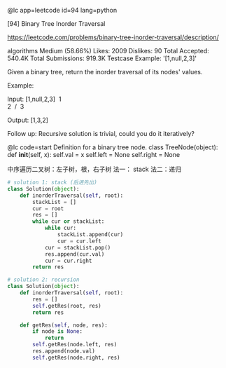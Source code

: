 
@lc app=leetcode id=94 lang=python

[94] Binary Tree Inorder Traversal

https://leetcode.com/problems/binary-tree-inorder-traversal/description/

algorithms
Medium (58.66%)
Likes:    2009
Dislikes: 90
Total Accepted:    540.4K
Total Submissions: 919.3K
Testcase Example:  '[1,null,2,3]'

Given a binary tree, return the inorder traversal of its nodes' values.

Example:


Input: [1,null,2,3]
⁠  1
⁠   \
⁠    2
⁠   /
⁠  3

Output: [1,3,2]

Follow up: Recursive solution is trivial, could you do it iteratively?



@lc code=start
Definition for a binary tree node.
class TreeNode(object):
    def __init__(self, x):
        self.val = x
        self.left = None
        self.right = None

中序遍历二叉树：左子树，根，右子树
法一： stack
法二：递归

```python
# solution 1: stack (后进先出)
class Solution(object):
    def inorderTraversal(self, root):
        stackList = []
        cur = root
        res = []
        while cur or stackList:
            while cur:
                stackList.append(cur)
                cur = cur.left
            cur = stackList.pop()
            res.append(cur.val)
            cur = cur.right
        return res
```

```python
# solution 2: recursion
class Solution(object):
    def inorderTraversal(self, root):
        res = []
        self.getRes(root, res)
        return res

    def getRes(self, node, res):
        if node is None:
            return
        self.getRes(node.left, res)
        res.append(node.val)
        self.getRes(node.right, res)
```
